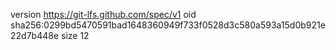 version https://git-lfs.github.com/spec/v1
oid sha256:0299bd5470591bad1648360949f733f0528d3c580a593a15d0b921e22d7b448e
size 12
